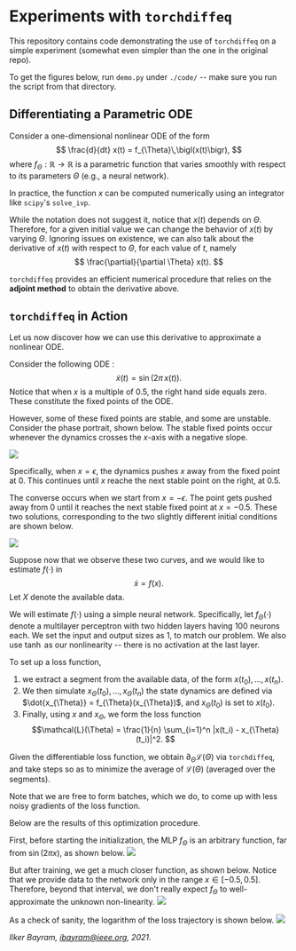 # Experiments with `torchdiffeq`
This repository contains code demonstrating the use of
`torchdiffeq` on a simple experiment (somewhat even simpler than the one in the original repo).

To get the figures below, run `demo.py` under `./code/` -- make sure you run the script from that directory.

## Differentiating a Parametric ODE

Consider a one-dimensional nonlinear ODE of the form 
$$
\frac{d}{dt} x(t) = f_{\Theta}\,\bigl(x(t)\bigr),
$$
where $f_{\Theta} : \mathbb{R} \to \mathbb{R}$ is a parametric function that varies smoothly with respect to its parameters $\Theta$ (e.g., a neural network).

In practice, the function $x$ can be computed numerically using an integrator like `scipy`'s `solve_ivp`.

While the notation does not suggest it, notice that $x(t)$ depends on $\Theta$. Therefore, for a given initial value we can change the behavior of $x(t)$ by varying $\Theta$. Ignoring issues on existence, we can also talk about the derivative of $x(t)$ with respect to $\Theta$, for each value of $t$, namely
$$
\frac{\partial}{\partial \Theta} x(t).
$$

`torchdiffeq` provides an efficient numerical procedure that relies on the **adjoint method** to obtain the derivative above.

## `torchdiffeq` in Action
Let us now discover how we can use this derivative to approximate a nonlinear ODE.

Consider the following ODE : 
$$
\dot{x}(t)=\sin(2\pi\, x(t)).
$$
Notice that when $x$ is a multiple of $0.5$, the right hand side equals zero. These constitute the fixed points of the ODE. 

However, some of these fixed points are stable, and some are unstable. Consider the phase portrait, shown below. The stable fixed points occur whenever the dynamics crosses the $x$-axis with a negative slope.

![](./figures/dynamics.png)

Specifically, when $x =\epsilon$, the dynamics pushes $x$ away from the fixed point at $0$. This continues until $x$ reache the next stable point on the right, at $0.5$. 

The converse occurs when we start from $x = -\epsilon$. The point gets pushed away from 0 until it reaches the next stable fixed point at $x = -0.5$. These two solutions, corresponding to the two slightly different initial conditions are shown below.

![](./figures/phase.png)

Suppose now that we observe these two curves, and we would like to estimate $f(\cdot)$ in 
$$
\dot{x} = f(x).
$$
Let $X$ denote the available data. 

We will estimate $f(\cdot)$ using a simple neural network. Specifically, let $f_{\Theta}(\cdot)$ denote a multilayer perceptron with two hidden layers having 100 neurons each. We set the input and output sizes as $1$, to match our problem. We also use $\tanh$ as our nonlinearity -- there is no activation at the last layer.

To set up a loss function, 
1. we extract a segment from the available data, of the form $x(t_0), \ldots, x(t_n)$. 
2. We then simulate $x_{\Theta}(t_0), \ldots, x_{\Theta}(t_n)$ the state dynamics are defined via
$\dot{x_{\Theta}} = f_{\Theta}(x_{\Theta})$, and $x_{\Theta}(t_0)$ is set to $x(t_0)$.
3. Finally, using $x$ and $x_{\Theta}$, we form the loss function
$$\mathcal{L}(\Theta) = \frac{1}{n} \sum_{i=1}^n |x(t_i) - x_{\Theta}(t_i)|^2.
$$

Given the differentiable loss function, we obtain $\partial_{\Theta} \mathcal{L}(\Theta)$ via `torchdiffeq`, and take steps so as to minimize the average of $\mathcal{L}(\Theta)$ (averaged over the segments).

Note that we are free to form batches, which we do, to come up with less noisy gradients of the loss function.

Below are the results of this optimization procedure. 

First, before starting the initialization, the MLP $f_{\Theta}$ is an arbitrary function, far from $\sin(2\pi x)$, as shown below.
![](./figures/before.png)

But after training, we get a much closer function, as shown below. Notice that we provide data to the network only in the range $x \in [-0.5, 0.5]$. Therefore, beyond that interval, we don't really expect $f_{\Theta}$ to well-approximate the unknown non-linearity.
![](./figures/after.png)

As a check of sanity, the logarithm of the loss trajectory is shown below.
![](./figures/loss.png)

*Ilker Bayram, ibayram@ieee.org, 2021*.
